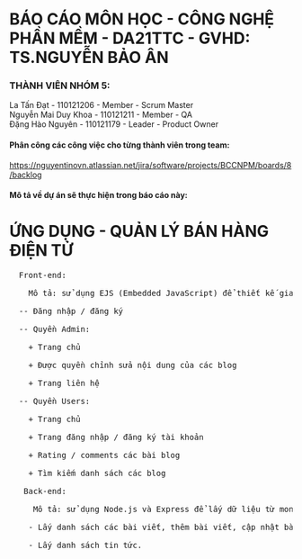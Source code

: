 # BÁO CÁO MÔN HỌC - CÔNG NGHỆ PHẦN MỀM - DA21TTC - GVHD: TS.NGUYỄN BẢO ÂN

### THÀNH VIÊN NHÓM 5: 
La Tấn Đạt - 110121206 - Member - Scrum Master <br>
Nguyễn Mai Duy Khoa - 110121211 - Member - QA <br>
Đặng Hào Nguyên - 110121179 - Leader - Product Owner <br>

#### Phân công các công việc cho từng thành viên trong team:
https://nguyentinovn.atlassian.net/jira/software/projects/BCCNPM/boards/8/backlog

#### Mô tả về dự án sẽ thực hiện trong báo cáo này: 

# ỨNG DỤNG - QUẢN LÝ BÁN HÀNG ĐIỆN TỬ 
<pre>
  Front-end:
  
    Mô tả: sử dụng EJS (Embedded JavaScript) để thiết kế giao diện, axios để lấy dữ liệu từ MonggoDB bằng Node.js và Express
          
  -- Đăng nhập / đăng ký

  -- Quyền Admin: 
  
    + Trang chủ

    + Được quyền chỉnh sửa nội dung của các blog
  
    + Trang liên hệ

  -- Quyền Users:

    + Trang chủ
  
    + Trang đăng nhập / đăng ký tài khoản

    + Rating / comments các bài blog

    + Tìm kiếm danh sách các blog

   Back-end:
  
     Mô tả: sử dụng Node.js và Express để lấy dữ liệu từ monggoDB theo mô hình ME(N)N stack (với view là front-end EJS (Embedded JavaScript))
  
    - Lấy danh sách các bài viết, thêm bài viết, cập nhật bài viết, danh sách bài viết, thêm thông báo.

    - Lấy danh sách tin tức.
</pre>

